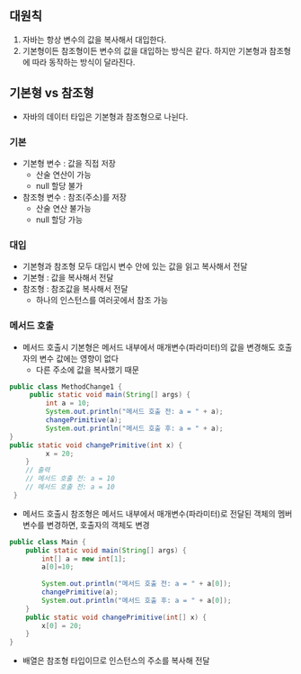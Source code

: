 ## 대원칙

1. 자바는 항상 변수의 값을 복사해서 대입한다.
2. 기본형이든 참조형이든 변수의 값을 대입하는 방식은 같다. 하지만 기본형과 참조형에 따라 동작하는 방식이 달라진다.

## 기본형 vs 참조형
- 자바의 데이터 타입은 기본형과 참조형으로 나뉜다.

### 기본
- 기본형 변수 : 값을 직접 저장
	- 산술 연산이 가능
    - null 할당 불가
- 참조형 변수 : 참조(주소)를 저장
	- 산술 연산 불가능
    - null 할당 가능
### 대입
- 기본형과 참조형 모두 대입시 변수 안에 있는 값을 읽고 복사해서 전달
- 기본형 : 값을 복사해서 전달
- 참조형 : 참조값을 복사해서 전달
	- 하나의 인스턴스를 여러곳에서 참조 가능

### 메서드 호출
- 메서드 호출시 기본형은 메서드 내부에서 매개변수(파라미터)의 값을 변경해도 호출자의 변수 값에는 영향이 없다
	- 다른 주소에 값을 복사했기 때문
```java
public class MethodChange1 {
     public static void main(String[] args) {
         int a = 10;
		 System.out.println("메서드 호출 전: a = " + a); 
		 changePrimitive(a); 
		 System.out.println("메서드 호출 후: a = " + a);
}
public static void changePrimitive(int x) {
         x = 20;
	}
    // 출력  
	// 메서드 호출 전: a = 10
    // 메서드 호출 전: a = 10
 }   
```
- 메서드 호출시 참조형은 메서드 내부에서 매개변수(파라미터)로 전달된 객체의 멤버 변수를 변경하면, 호출자의 객체도 변경
```java
public class Main {
    public static void main(String[] args) {
        int[] a = new int[1];
        a[0]=10;
        
        System.out.println("메서드 호출 전: a = " + a[0]);
        changePrimitive(a);
        System.out.println("메서드 호출 후: a = " + a[0]);
    }
    public static void changePrimitive(int[] x) {
        x[0] = 20;
    }
}
```	
- 배열은 참조형 타입이므로 인스턴스의 주소를 복사해 전달



